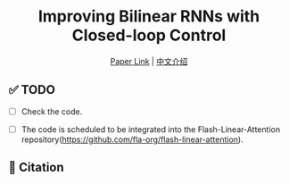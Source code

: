<div align="center">
    
# Improving Bilinear RNNs with Closed-loop Control
[Paper Link](https://arxiv.org/pdf/2506.02475) | [中文介绍](https://github.com/AwesomeSeq/Comba-triton/blob/main/comba_chinese/paper.md)


<div align="left">
    
## ✅ TODO

- [ ] Check the code.
- [ ] The code is scheduled to be integrated into the Flash-Linear-Attention repository(https://github.com/fla-org/flash-linear-attention).




## 🔗 Citation



